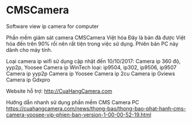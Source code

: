 # CMSCamera
Software view ip camera for computer

Phần mềm giám sát camera CMSCamera Việt hóa
Đây là bản đã được Việt hóa đến trên 90% rồi nên rất tiện trong việc sử dụng.
Phiên bản PC này dành cho máy tính.

Loại camera ip wifi sử dụng cập nhật đến 10/10/2017:
Camera ip 360 độ, yyp2p, Yoosee
Camera ip WinTech loại:  ip9504, ip302, ip9506, ip9507
Camera ip yyp2p
Camera ip Yoosee
Camera ip 2cu
Camera ip Gviews
Camera ip Gdxpro

Website hỗ trợ:
http://CuaHangCamera.com

Hướng dẫn nhanh sử dụng phần mềm CMS Camera PC
https://cuahangcamera.com/news/thong-bao/thong-bao-phat-hanh-cms-camera-yoosee-vip-phien-ban-version-1-00-00-52-19.html
